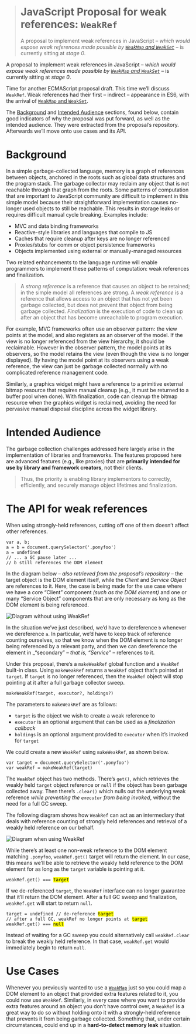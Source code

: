 <div><blockquote>
  <h1>JavaScript Proposal for weak references: <code class="md-code md-code-inline">WeakRef</code></h1>
  <div><p>A proposal to implement weak references in JavaScript <em>&#x2013; which would expose weak references made possible by <a href="https://ponyfoo.com/articles/es6-weakmaps-sets-and-weaksets-in-depth" aria-label="ES6 WeakMaps, Sets, and WeakSets in Depth"><code>WeakMap</code> and <code>WeakSet</code></a> &#x2013;</em> is currently sitting at <em>stage 0</em>.</p>
</div>
</blockquote></div>

<div><p>A proposal to implement weak references in JavaScript <em>&#x2013; which would expose weak references made possible by <a href="https://ponyfoo.com/articles/es6-weakmaps-sets-and-weaksets-in-depth" aria-label="ES6 WeakMaps, Sets, and WeakSets in Depth"><code class="md-code md-code-inline">WeakMap</code> and <code class="md-code md-code-inline">WeakSet</code></a> &#x2013;</em> is currently sitting at <em>stage 0</em>.</p></div>

<div></div>

<div><p>Time for another ECMAScript proposal draft. This time we&#x2019;ll discuss <code class="md-code md-code-inline">WeakRef</code>. Weak references had their first &#x2013; indirect &#x2013; appearance in ES6, with the arrival of <a href="https://github.com/tc39/proposal-weakrefs/blob/3f0eb80e9fd67ccd1f284ff467e852fb69a364a1/specs/weakrefs.md" target="_blank"><code class="md-code md-code-inline">WeakMap</code> and <code class="md-code md-code-inline">WeakSet</code></a>.</p></div>

<div><p>The <a href="https://ponyfoo.com/#background">Background</a> and <a href="https://ponyfoo.com/#intended-audience">Intended Audience</a> sections, found below, contain good indicators of why the proposal was put forward, as well as the intended audience. They were extracted from the proposal&#x2019;s repository. Afterwards we&#x2019;ll move onto use cases and its API.</p> <h1 id="background">Background</h1> <p>In a simple garbage-collected language, memory is a graph of references between objects, anchored in the roots such as global data structures and the program stack. The garbage collector may reclaim any object that is not reachable through that graph from the roots. Some patterns of computation that are important to JavaScript community are difficult to implement in this simple model because their straightforward implementation causes no-longer used objects to still be reachable. This results in storage leaks or requires difficult manual cycle breaking. Examples include:</p> <ul> <li>MVC and data binding frameworks</li> <li>Reactive-style libraries and languages that compile to JS</li> <li>Caches that require cleanup after keys are no longer referenced</li> <li>Proxies/stubs for comm or object persistence frameworks</li> <li>Objects implemented using external or manually-managed resources</li> </ul> <p>Two related enhancements to the language runtime will enable programmers to implement these patterns of computation: weak references and finalization.</p> <blockquote> <p>A <em>strong reference</em> is a reference that causes an object to be retained; in the simple model all references are strong. A <em>weak reference</em> is a reference that allows access to an object that has not yet been garbage collected, but does not prevent that object from being garbage collected. <em>Finalization</em> is the execution of code to clean up after an object that has become unreachable to program execution.</p> </blockquote> <p>For example, MVC frameworks often use an observer pattern: the view points at the model, and also registers as an observer of the model. If the view is no longer referenced from the view hierarchy, it should be reclaimable. However in the observer pattern, the model points at its observers, so the model retains the view (even though the view is no longer displayed). By having the model point at its observers using a weak reference, the view can just be garbage collected normally with no complicated reference management code.</p> <p>Similarly, a graphics widget might have a reference to a primitive external bitmap resource that requires manual cleanup (e.g., it must be returned to a buffer pool when done). With finalization, code can cleanup the bitmap resource when the graphics widget is reclaimed, avoiding the need for pervasive manual disposal discipline across the widget library.</p> <h1 id="intended-audience">Intended Audience</h1> <p>The garbage collection challenges addressed here largely arise in the implementation of libraries and frameworks. The features proposed here are advanced features (e.g., like proxies) that are <strong>primarily intended for use by library and framework creators</strong>, not their clients.</p> <blockquote> <p>Thus, the priority is enabling library implementors to correctly, efficiently, and securely manage object lifetimes and finalization.</p> </blockquote> <h1 id="the-api-for-weak-references">The API for weak references</h1> <p>When using strongly-held references, cutting off one of them doesn&#x2019;t affect other references.</p> <pre class="md-code-block"><code class="md-code md-lang-javascript"><span class="md-code-keyword">var</span> a, b;
a = b = <span class="md-code-built_in">document</span>.querySelector(<span class="md-code-string">&apos;.ponyfoo&apos;</span>)
a = <span class="md-code-literal">undefined</span>
<span class="md-code-comment">// ... a GC pause later ...</span>
<span class="md-code-comment">// b still references the DOM element</span>
</code></pre> <p>In the diagram below <em>&#x2013; also retrieved from the proposal&#x2019;s repository &#x2013;</em> the target object is the DOM element itself, while the <em>Client</em> and <em>Service Object</em> are references to it. Here, the case is being made for the use case where we have a core &#x201C;Client&#x201D; component <em>(such as the DOM element)</em> and one or many &#x201C;Service Object&#x201D; components that are only necessary as long as the DOM element is being referenced.</p> <p><img alt="Diagram without using WeakRef" class="" src="https://i.imgur.com/ly0xhbt.png"></p> <p>In the situation we&#x2019;ve just described, we&#x2019;d have to dereference <code class="md-code md-code-inline">b</code> whenever we dereference <code class="md-code md-code-inline">a</code>. In particular, we&#x2019;d have to keep track of reference counting ourselves, so that we know when the DOM element is no longer being referenced by a relevant party, and then we can dereference the element in _&#x201C;secondary&#x201D; <em>&#x2013; that is, &#x201C;Service&#x201D; &#x2013;</em> references to it.</p> <p>Under this proposal, there&#x2019;s a <code class="md-code md-code-inline">makeWeakRef</code> global function and a <code class="md-code md-code-inline">WeakRef</code> built-in class. Using <code class="md-code md-code-inline">makeWeakRef</code> returns a <code class="md-code md-code-inline">WeakRef</code> object that&#x2019;s pointed at <code class="md-code md-code-inline">target</code>. If <code class="md-code md-code-inline">target</code> is no longer referenced, then the <code class="md-code md-code-inline">WeakRef</code> object will stop pointing at it after a full garbage collector sweep.</p> <pre class="md-code-block"><code class="md-code md-lang-javascript">makeWeakRef(target, executor?, holdings?)
</code></pre> <p>The parameters to <code class="md-code md-code-inline">makeWeakRef</code> are as follows:</p> <ul> <li><code class="md-code md-code-inline">target</code> is the object we wish to create a weak reference to</li> <li><code class="md-code md-code-inline">executor</code> is an optional argument that can be used as a <em>finalization callback</em></li> <li><code class="md-code md-code-inline">holdings</code> is an optional argument provided to <code class="md-code md-code-inline">executor</code> when it&#x2019;s invoked for <code class="md-code md-code-inline">target</code></li> </ul> <p>We could create a new <code class="md-code md-code-inline">WeakRef</code> using <code class="md-code md-code-inline">makeWeakRef</code>, as shown below.</p> <pre class="md-code-block"><code class="md-code md-lang-javascript"><span class="md-code-keyword">var</span> target = <span class="md-code-built_in">document</span>.querySelector(<span class="md-code-string">&apos;.ponyfoo&apos;</span>)
<span class="md-code-keyword">var</span> weakRef = makeWeakRef(target)
</code></pre> <p>The <code class="md-code md-code-inline">WeakRef</code> object has two methods. There&#x2019;s <code class="md-code md-code-inline">get()</code>, which retrieves the weakly held <code class="md-code md-code-inline">target</code> object reference or <code class="md-code md-code-inline">null</code> if the object has been garbage collected away. Then there&#x2019;s <code class="md-code md-code-inline">.clear()</code> which nulls out the underlying weak reference <em>while preventing the <code class="md-code md-code-inline">executor</code> from being invoked</em>, without the need for a full GC sweep.</p> <p>The following diagram shows how <code class="md-code md-code-inline">WeakRef</code> can act as an intermediary that deals with reference counting of strongly held references and retrieval of a weakly held reference on our behalf.</p> <p><img alt="Diagram when using WeakRef" class="" src="https://i.imgur.com/PUv49zn.png"></p> <p>While there&#x2019;s at least one non-weak reference to the DOM element matching <code class="md-code md-code-inline">.ponyfoo</code>, <code class="md-code md-code-inline">weakRef.get()</code> target will return the element. In our case, this means we&#x2019;ll be able to retrieve the weakly held reference to the DOM element for as long as the <code class="md-code md-code-inline">target</code> variable is pointing at it.</p> <pre class="md-code-block"><code class="md-code md-lang-javascript">weakRef.get() === <mark class="md-mark md-code-mark">target</mark>
</code></pre> <p>If we de-referenced <code class="md-code md-code-inline">target</code>, the <code class="md-code md-code-inline">WeakRef</code> interface can no longer guarantee that it&#x2019;ll return the DOM element. After a full GC sweep and finalization, <code class="md-code md-code-inline">weakRef.get</code> will start to return <code class="md-code md-code-inline">null</code>.</p> <pre class="md-code-block"><code class="md-code md-lang-javascript">target = <span class="md-code-literal">undefined</span> <span class="md-code-comment">// de-reference <mark class="md-mark md-code-mark">target</mark></span>
<span class="md-code-comment">// after a full GC, weakRef no longer points at <mark class="md-mark md-code-mark">target</mark></span>
weakRef.get() === <mark class="md-mark md-code-mark">null</mark>
</code></pre> <p>Instead of waiting for a GC sweep you could alternatively call <code class="md-code md-code-inline">weakRef.clear</code> to break the weakly held reference. In that case, <code class="md-code md-code-inline">weakRef.get</code> would immediately begin to return <code class="md-code md-code-inline">null</code>.</p> <h1 id="use-cases">Use Cases</h1> <p>Whenever you previously wanted to use a <a href="https://ponyfoo.com/articles/es6-weakmaps-sets-and-weaksets-in-depth" aria-label="ES6 WeakMaps, Sets, and WeakSets in Depth"><code class="md-code md-code-inline">WeakMap</code></a> just so you could map a DOM element to an object that provided extra features related to it, you could now use <code class="md-code md-code-inline">WeakRef</code>. Similarly, in every case where you want to provide extra features around an object you don&#x2019;t have control over, a <code class="md-code md-code-inline">WeakRef</code> is a great way to do so without holding onto it with a strongly-held reference that prevents it from being garbage collected. Something that, under certain circumstances, could end up in a <strong>hard-to-detect memory leak</strong> situation.</p></div>
